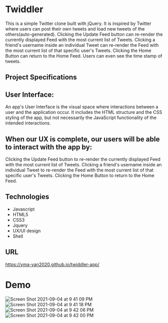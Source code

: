 # Twiddler

This is a simple Twitter clone built with jQuery. It is inspired by Twitter where users can post their own tweets and load new tweets of the others(auto-generated). Clicking the Update Feed button can re-render the currently displayed Feed with the most current list of Tweets. Clicking a friend's username inside an individual Tweet can re-render the Feed with the most current list of that specific user's Tweets. Clicking the Home Button can return to the Home Feed. Users can even see the time stamp of tweets.

## Project Specifications

## User Interface:
An app's User Interface is the visual space where interactions between a user and the application occur. It includes the HTML structure and the CSS styling of the app, but not necessarily the JavaScript functionality of the intended interactions.


## When our UX is complete, our users will be able to interact with the app by:

Clicking the Update Feed button to re-render the currently displayed Feed with the most current list of Tweets.
Clicking a friend's username inside an individual Tweet to re-render the Feed with the most current list of that specific user's Tweets.
Clicking the Home Button to return to the Home Feed.

## Technologies
* Javascript
* HTML5
* CSS3
* Jquery
* UX/UI design
* Shell

## URL
https://yma-van2020.github.io/twiddler-app/

# Demo
![Screen Shot 2021-09-04 at 9 41 09 PM](https://user-images.githubusercontent.com/74885386/132115530-cc738b1e-0ebf-4c93-9112-4c16479e6a98.png)
![Screen Shot 2021-09-04 at 9 41 18 PM](https://user-images.githubusercontent.com/74885386/132115532-9b0e02f9-534e-4d6e-8287-7860959cf4f3.png)
![Screen Shot 2021-09-04 at 9 42 06 PM](https://user-images.githubusercontent.com/74885386/132115534-4580623b-74eb-4a55-89ce-37d8a32681b2.png)
![Screen Shot 2021-09-04 at 9 42 00 PM](https://user-images.githubusercontent.com/74885386/132115535-87b0c2fa-0e8c-4e8d-baf0-760ba3b0eeaa.png)

